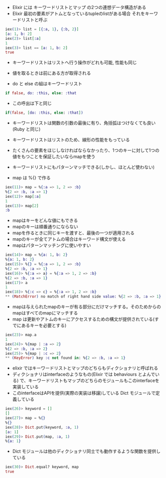 - Elixir には キーワードリストとマップ の2つの連想データ構造がある
- Elixir 最初の要素がアトムとなっているtupleのlistがある場合 それをキーワードリストと呼ぶ

``` elixir
iex(1)> list = [{:a, 1}, {:b, 2}]
[a: 1, b: 2]
iex(2)> list[:a]
1
iex(3)> list == [a: 1, b: 2]
true
```

- キーワードリストはリストへ行う操作がどれも可能, 性能も同じ
- 値を取るときは前にある方が取得される

- do と else の組はキーワードリスト

``` elixir
if false, do: :this, else: :that
```

- この呼出は下と同じ

``` elixir
if(false, [do: :this, else: :that])
```

- キーワードリストは関数の引数の最後に有り、角括弧はつけなくても良い(Ruby と同じ)
- キーワードリストはリストのため、線形の性能をもっている
- たくさんの要素をほじしなければならなかったり、1つのキーに対して1つの値をもつことを保証したいならmapを使う
- キーワードリストにもパターンマッチできる(しかし、ほとんど使わない)

- map は %{} で作る

``` elixir
iex(11)> map = %{:a => 1, 2 => :b}
%{2 => :b, :a => 1}
iex(12)> map[:a]
1
iex(13)> map[2]
:b
```
- mapはキーをどんな値にもできる
- mapのキーは順番通りにならない
- mapを作るときに同じキーを渡すと、最後の一つが適用される
- mapのキーが全てアトムの場合はキーワード構文が使える
- mapはパターンマッチングに使いやすい

``` elixir 
iex(14)> map = %{a: 1, b: 2}
%{a: 1, b: 2}
iex(15)> %{} = %{:a => 1, 2 => :b}
%{2 => :b, :a => 1}
iex(16)> %{:a => a} = %{:a => 1, 2 => :b}
%{2 => :b, :a => 1}
iex(17)> a
1
iex(18)> %{:c => c} = %{:a => 1, 2 => :b}
** (MatchError) no match of right hand side value: %{2 => :b, :a => 1}
```

- mapは与えられたmapのキーが有る部分にだけマッチする。そのためからのmapはすべてのmapにマッチする
- map は更新やアトムのキーにアクセスするための構文が提供されている(すでにあるキーを必要とする)

``` elixir
iex(23)> map.a
1
iex(24)> %{map | :a => 2}
%{2 => :b, :a => 2}
iex(25)> %{map | :c => 2}
** (KeyError) key :c not found in: %{2 => :b, :a => 1}
```

- elixir ではキーワードリストとマップのどちらもディクショナリと呼ばれる
- ディクショナリはinterfaceのようなもの(Elixir では behaviours とよんでいる) で、キーワードリストもマップのどちらのモジュールもこのinterfaceを実装している
- このinterfaceはAPIを提供(実際の実装は移譲)している Dict モジュールで定義している

``` elixir
iex(26)> keyword = []
[]
iex(27)> map = %{}
%{}
iex(28)> Dict.put(keyword, :a, 1)
[a: 1]
iex(29)> Dict.put(map, :a, 1)
%{a: 1}
```

- Dict モジュールは他のディクショナリ同士でも動作するような関数を提供している

``` elixir
iex(30)> Dict.equal? keyword, map
true
```
